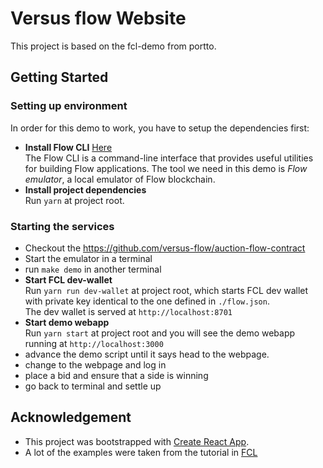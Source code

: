 # Versus flow Website
This project is based on the fcl-demo from portto.

## Getting Started

### Setting up environment 
In order for this demo to work, you have to setup the dependencies first:

- **Install Flow CLI** [Here](https://github.com/onflow/flow/blob/master/docs/cli.md)  
The Flow CLI is a command-line interface that provides useful utilities for building Flow applications. The tool we need in this demo is *Flow emulator*, a local emulator of Flow blockchain.
- **Install project dependencies**  
Run `yarn` at project root.

### Starting the services
- Checkout the https://github.com/versus-flow/auction-flow-contract 
- Start the emulator in a terminal 
- run `make demo` in another terminal
- **Start FCL dev-wallet**  
Run `yarn run dev-wallet` at project root, which starts FCL dev wallet with private key identical to the one defined in `./flow.json`.  
The dev wallet is served at `http://localhost:8701`
- **Start demo webapp**  
Run `yarn start` at project root and you will see the demo webapp running at `http://localhost:3000`
- advance the demo script until it says head to the webpage. 
- change to the webpage and log in
- place a bid and ensure that a side is winning
- go back to terminal and settle up

## Acknowledgement
- This project was bootstrapped with [Create React App](https://github.com/facebook/create-react-app).
- A lot of the examples were taken from the tutorial in [FCL](https://github.com/onflow/flow-js-sdk/tree/master/packages/fcl)

